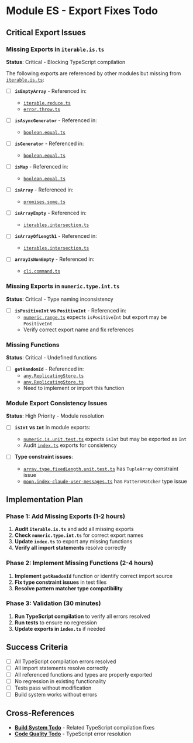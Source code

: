 # Module ES - Export Fixes Todo

## Critical Export Issues

### Missing Exports in `iterable.is.ts`
**Status**: Critical - Blocking TypeScript compilation

The following exports are referenced by other modules but missing from [`iterable.is.ts`](src/iterable.is.ts:1):

- [ ] **`isEmptyArray`** - Referenced in:
  - [`iterable.reduce.ts`](src/iterable.reduce.ts:1)
  - [`error.throw.ts`](src/error.throw.ts:7)

- [ ] **`isAsyncGenerator`** - Referenced in:
  - [`boolean.equal.ts`](src/boolean.equal.ts:3)

- [ ] **`isGenerator`** - Referenced in:
  - [`boolean.equal.ts`](src/boolean.equal.ts:5)

- [ ] **`isMap`** - Referenced in:
  - [`boolean.equal.ts`](src/boolean.equal.ts:6)

- [ ] **`isArray`** - Referenced in:
  - [`promises.some.ts`](src/promises.some.ts:3)

- [ ] **`isArrayEmpty`** - Referenced in:
  - [`iterables.intersection.ts`](src/iterables.intersection.ts:4)

- [ ] **`isArrayOfLength1`** - Referenced in:
  - [`iterables.intersection.ts`](src/iterables.intersection.ts:5)

- [ ] **`arrayIsNonEmpty`** - Referenced in:
  - [`cli.command.ts`](src/cli.command.ts:27)

### Missing Exports in `numeric.type.int.ts`
**Status**: Critical - Type naming inconsistency

- [ ] **`isPositiveInt` vs `PositiveInt`** - Referenced in:
  - [`numeric.range.ts`](src/numeric.range.ts:7) expects `isPositiveInt` but export may be `PositiveInt`
  - Verify correct export name and fix references

### Missing Functions
**Status**: Critical - Undefined functions

- [ ] **`getRandomId`** - Referenced in:
  - [`any.ReplicatingStore.ts`](src/any.ReplicatingStore.ts:250)
  - [`any.ReplicatingStore.ts`](src/any.ReplicatingStore.ts:274)
  - Need to implement or import this function

### Module Export Consistency Issues
**Status**: High Priority - Module resolution

- [ ] **`isInt` vs `Int`** in module exports:
  - [`numeric.is.unit.test.ts`](src/numeric.is.unit.test.ts:6) expects `isInt` but may be exported as `Int`
  - Audit [`index.ts`](src/index.ts:1) exports for consistency

- [ ] **Type constraint issues**:
  - [`array.type.fixedLength.unit.test.ts`](src/array.type.fixedLength.unit.test.ts:35) has `TupleArray` constraint issue
  - [`moon.index-claude-user-messages.ts`](src/moon.index-claude-user-messages.ts:162) has `PatternMatcher` type issue

## Implementation Plan

### Phase 1: Add Missing Exports (1-2 hours)
1. **Audit `iterable.is.ts`** and add all missing exports
2. **Check `numeric.type.int.ts`** for correct export names
3. **Update `index.ts`** to export any missing functions
4. **Verify all import statements** resolve correctly

### Phase 2: Implement Missing Functions (2-4 hours)
1. **Implement `getRandomId`** function or identify correct import source
2. **Fix type constraint issues** in test files
3. **Resolve pattern matcher type compatibility**

### Phase 3: Validation (30 minutes)
1. **Run TypeScript compilation** to verify all errors resolved
2. **Run tests** to ensure no regression
3. **Update exports in `index.ts`** if needed

## Success Criteria

- [ ] All TypeScript compilation errors resolved
- [ ] All import statements resolve correctly
- [ ] All referenced functions and types are properly exported
- [ ] No regression in existing functionality
- [ ] Tests pass without modification
- [ ] Build system works without errors

## Cross-References

- [**Build System Todo**](../../TODO.build-system.md#missing-export-issues) - Related TypeScript compilation fixes
- [**Code Quality Todo**](../../TODO.code-quality.md#typescript-compilation-errors) - TypeScript error resolution